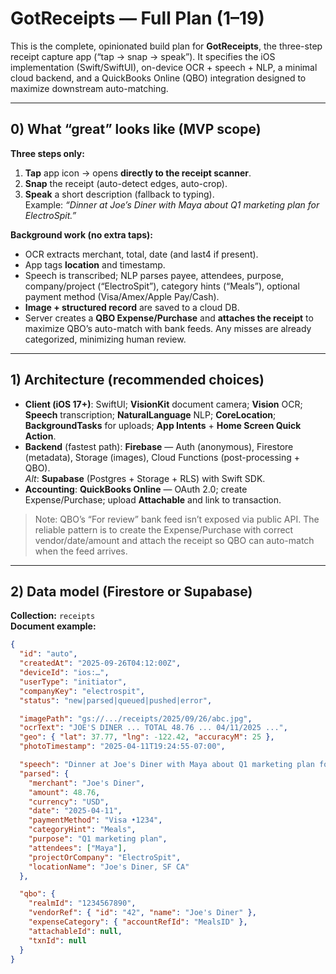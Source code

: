 # GotReceipts — Full Plan (1–19)

This is the complete, opinionated build plan for **GotReceipts**, the three-step receipt capture app (“tap → snap → speak”). It specifies the iOS implementation (Swift/SwiftUI), on-device OCR + speech + NLP, a minimal cloud backend, and a QuickBooks Online (QBO) integration designed to maximize downstream auto-matching.

---

## 0) What “great” looks like (MVP scope)

**Three steps only:**
1. **Tap** app icon → opens **directly to the receipt scanner**.
2. **Snap** the receipt (auto-detect edges, auto-crop).
3. **Speak** a short description (fallback to typing).  
   Example: *“Dinner at Joe’s Diner with Maya about Q1 marketing plan for ElectroSpit.”*

**Background work (no extra taps):**
- OCR extracts merchant, total, date (and last4 if present).
- App tags **location** and timestamp.
- Speech is transcribed; NLP parses payee, attendees, purpose, company/project (“ElectroSpit”), category hints (“Meals”), optional payment method (Visa/Amex/Apple Pay/Cash).
- **Image + structured record** are saved to a cloud DB.
- Server creates a **QBO Expense/Purchase** and **attaches the receipt** to maximize QBO’s auto-match with bank feeds. Any misses are already categorized, minimizing human review.

---

## 1) Architecture (recommended choices)

- **Client (iOS 17+)**: SwiftUI; **VisionKit** document camera; **Vision** OCR; **Speech** transcription; **NaturalLanguage** NLP; **CoreLocation**; **BackgroundTasks** for uploads; **App Intents** + **Home Screen Quick Action**.
- **Backend** (fastest path): **Firebase** — Auth (anonymous), Firestore (metadata), Storage (images), Cloud Functions (post-processing + QBO).  
  _Alt_: **Supabase** (Postgres + Storage + RLS) with Swift SDK.
- **Accounting**: **QuickBooks Online** — OAuth 2.0; create Expense/Purchase; upload **Attachable** and link to transaction.

> Note: QBO’s “For review” bank feed isn’t exposed via public API. The reliable pattern is to create the Expense/Purchase with correct vendor/date/amount and attach the receipt so QBO can auto-match when the feed arrives.

---

## 2) Data model (Firestore or Supabase)

**Collection:** `receipts`  
**Document example:**
```json
{
  "id": "auto",
  "createdAt": "2025-09-26T04:12:00Z",
  "deviceId": "ios:…",
  "userType": "initiator",
  "companyKey": "electrospit",
  "status": "new|parsed|queued|pushed|error",

  "imagePath": "gs://.../receipts/2025/09/26/abc.jpg",
  "ocrText": "JOE'S DINER ... TOTAL 48.76 ... 04/11/2025 ...",
  "geo": { "lat": 37.77, "lng": -122.42, "accuracyM": 25 },
  "photoTimestamp": "2025-04-11T19:24:55-07:00",

  "speech": "Dinner at Joe's Diner with Maya about Q1 marketing plan for ElectroSpit",
  "parsed": {
    "merchant": "Joe's Diner",
    "amount": 48.76,
    "currency": "USD",
    "date": "2025-04-11",
    "paymentMethod": "Visa •1234",
    "categoryHint": "Meals",
    "purpose": "Q1 marketing plan",
    "attendees": ["Maya"],
    "projectOrCompany": "ElectroSpit",
    "locationName": "Joe's Diner, SF CA"
  },

  "qbo": {
    "realmId": "1234567890",
    "vendorRef": { "id": "42", "name": "Joe's Diner" },
    "expenseCategory": { "accountRefId": "MealsID" },
    "attachableId": null,
    "txnId": null
  }
}

